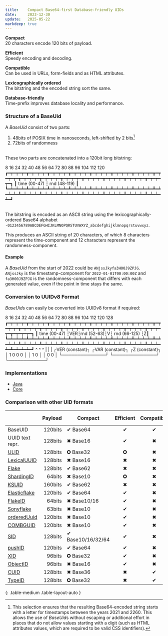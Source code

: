 ```yaml
---
title:    Compact Base64-first Database-friendly UIDs
date:     2023-12-30
update:   2025-05-22
markdeep: true
---
```


**Compact**  
20 characters encode 120 bits of payload.

**Efficient**  
Speedy encoding and decoding.

**Compatible**  
Can be used in URLs, form-fields and as HTML attributes.

**Lexicographically ordered**  
The bitstring and the encoded string sort the same.

**Database-friendly**  
Time-prefix improves database locality and performance.

### Structure of a BaseUid

A *BaseUid* consist of two parts:

1. 48bits of POSIX time in nanoseconds, left-shifted by 2 bits[^1]
2. 72bits of randomness

<br>These two parts are concatenated into a 120bit long bitstring:
<div class="diagram">
         8      16      24      32      40      48      56      64      72      80      88      96      104     112     120
┏━┯━┯━┯━┳━┯━┯━┯━┳━┯━┯━┯━┳━┯━┯━┯━┳━┯━┯━┯━┳━┯━┯━┯━┳━┯━┯━┯━┳━┯━┯━┯━┳━┯━┯━┯━┳━┯━┯━┯━┳━┯━┯━┯━┳━┯━┯━┯━┳━┯━┯━┯━┳━┯━┯━┯━┳━┯━┯━┯━┓
┃               time (00-47)                    ┆                               rnd (48-119)                            ┃
┗━┷━┷━┷━┻━┷━┷━┷━┻━┷━┷━┷━┻━┷━┷━┷━┻━┷━┷━┷━┻━┷━┷━┷━┻━┷━┷━┷━┻━┷━┷━┷━┻━┷━┷━┷━┻━┷━┷━┷━┻━┷━┷━┷━┻━┷━┷━┷━┻━┷━┷━┷━┻━┷━┷━┷━┻━┷━┷━┷━┛
</div>

<br>The bitstring is encoded as an ASCII string using the lexicographically-ordered Base64 alphabet 
`-0123456789ABCDEFGHIJKLMNOPQRSTUVWXYZ_abcdefghijklmnopqrstuvwxyz`.

This produces an ASCII string of 20 characters, of which 8 characters represent the time-component and 12 characters represent the randomness-component.

#### Example

A *BaseUid* from the start of 2022 could be `ANjssJkyfa3H00J9ZPJG`.  
`ANjssJky` is the timestamp-component for `2022-01-01T00:00:00Z` and `fa3H00J9ZPJG` is the randomness-component that
differs with each generated value, even if the point in time stays the same.

### Conversion to UUIDv8 Format

*BaseUid*s can easily be converted into UUIDv8 format if required:

<div class="diagram">
         8      16      24      32      40      48      56      64      72      80      88      96      104     112     120     128
┏━┯━┯━┯━┳━┯━┯━┯━┳━┯━┯━┯━┳━┯━┯━┯━┳━┯━┯━┯━┳━┯━┯━┯━┳━┯━┯━┯━┳━┯━┯━┯━┳━┯━┯━┯━┳━┯━┯━┯━┳━┯━┯━┯━┳━┯━┯━┯━┳━┯━┯━┯━┳━┯━┯━┯━┳━┯━┯━┯━┳━┯━┯━┯━┓
┃               time (00-47)                    ┆VER┆rnd (52-63)┆V┆             rnd (66-125)                                  ┆Z┃
┗━┷━┷━┷━┻━┷━┷━┷━┻━┷━┷━┷━┻━┷━┷━┷━┻━┷━┷━┷━┻━┷━┷━┷━┻━┷━┷━┷━┻━┷━┷━┷━┻━┷━┷━┷━┻━┷━┷━┷━┻━┷━┷━┷━┻━┷━┷━┷━┻━┷━┷━┷━┻━┷━┷━┷━┻━┷━┷━┷━┻━┷━┷━┷━┛
                                                 ^               ^                                                             ^
                                                 |               |                                                             |
                                              ┌VER (constant)┐  ┌VAR (constant)┐                                   ┌Z (constant)┐
                                              │ 1 0 0 0      │  │ 1 0          │                                   │ 0 0        │
                                              └──────────────┘  └──────────────┘                                   └────────────┘
</div>

### Implementations

- [Java](https://codeberg.org/soc/base-uid/)
- [Core](https://codeberg.org/core-lang/core/src/branch/main/stdlib/baseuid.core)

### Comparison with other UID formats

|                                                                                          | Payload | Compact           | Efficient | Compatible | Ordered | Database-friendly |
|------------------------------------------------------------------------------------------|--------:|-------------------|:---------:|:----------:|:-------:|:-----------------:|
| BaseUID                                                                                  | 120bits | ✔ Base64          |     ✔     |     ✔      |    ✔    |         ✔         |
| UUID text repr.                                                                          | 128bits | ✖ Base16          |     ✔     |     ✖      |    ✔    |         ✖         |
| [ULID](https://github.com/ulid/spec)                                                     | 128bits | 🞈 Base32         |    🞈     |     ✖      |    ✔    |         ✔         |
| [LexicalUUID](https://github.com/twitter-archive/cassie)                                 | 128bits | ✖ Base16          |     ✖     |     ✖      |    ✔    |         ✔         |
| [Flake](https://github.com/boundary/flake)                                               | 128bits | ✔ Base62          |     ✖     |     ✖      |    ❔    |         ✔         |
| [ShardingID](https://instagram-engineering.com/sharding-ids-at-instagram-1cf5a71e5a5c)   |  64bits | ✖ Base10          |    🞈     |     ✖      |    ✔    |         ✔         |
| [KSUID](https://github.com/segmentio/ksuid)                                              | 160bits | ✔ Base62          |     ✖     |     ✖      |    ✔    |         ✔         |
| [Elasticflake](https://github.com/ppearcy/elasticflake)                                  | 120bits | ✔ Base64          |     ✔     |     ✖      |    ✖    |         ✔         |
| [FlakeID](https://github.com/T-PWK/flake-idgen)                                          |  64bits | ✖ Base10/16       |     ✔     |     ✖      |    ✔    |         ✔         |
| [Sonyflake](https://github.com/sony/sonyflake)                                           |  63bits | ✖ Base10          |     ✔     |     ✖      |    ✔    |         ✔         |
| [orderedUuid](https://itnext.io/laravel-the-mysterious-ordered-uuid-29e7500b4f8)         | 120bits | ✖ Base10          |     ✔     |     ✖      |    ✖    |         ✔         |
| [COMBGUID](https://github.com/richardtallent/RT.Comb)                                    | 120bits | ✖ Base10          |     ✔     |     ✖      |    ✖    |         ✔         |
| [SID](https://github.com/chilts/sid)                                                     | 128bits | ✔ Base10/16/32/64 |     ✔     |     ✖      |    ✔    |         ✔         |
| [pushID](https://firebase.googleblog.com/2015/02/the-2120-ways-to-ensure-unique_68.html) | 120bits | ✔ Base64          |     ✔     |     ✖      |    ✔    |         ✔         |
| [XID](https://github.com/rs/xid)                                                         |  96bits | 🞈 Base32         |     ✔     |     ✖      |    ✔    |         ✔         |
| [ObjectID](https://docs.mongodb.com/manual/reference/method/ObjectId/)                   |  96bits | ✖ Base16          |     ✔     |     ✖      |    ✔    |         ✔         |
| [CUID](https://github.com/ericelliott/cuid)                                              | 128bits | ✖ Base36          |     ✖     |     ✔      |    ✖    |         ✔         |
| [TypeID](https://github.com/jetify-com/typeid)                                           | 128bits | 🞈 Base32         |     ✖     |     ✔      |    ✔    |         ✔         |     
{: .table-medium .table-layout-auto }


[^1]: This selection ensures that the resulting Base64-encoded string starts with a letter for timestamps between the
    years 2021 and 2260. This allows the use of *BaseUid*s without escaping or additional effort in places that do not
    allow values starting with a digit (such as HTML attributes values, which are required to be valid CSS identifiers).
